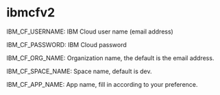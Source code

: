 # ibmcfv2

IBM_CF_USERNAME: IBM Cloud user name (email address)

IBM_CF_PASSWORD: IBM Cloud password

IBM_CF_ORG_NAME: Organization name, the default is the email address. 

IBM_CF_SPACE_NAME: Space name, default is dev.

IBM_CF_APP_NAME: App name, fill in according to your preference.



